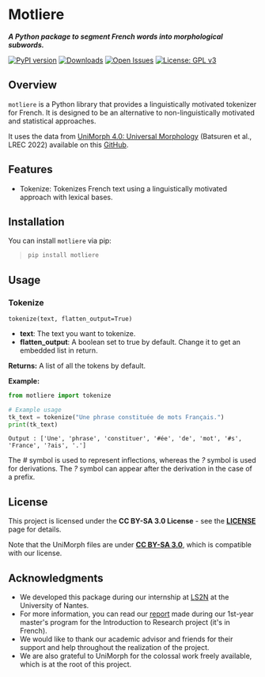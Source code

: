 # Motliere
***A Python package to segment French words into morphological subwords.***

[![PyPI version](https://badge.fury.io/py/motliere.svg)](https://badge.fury.io/py/motliere)
[![Downloads](https://static.pepy.tech/badge/motliere)](https://pepy.tech/project/motliere)
[![Open Issues](https://img.shields.io/github/issues/MorphSeg/Motliere.svg)](https://github.com/MorphSeg/Motliere/issues)
[![License: GPL v3](https://img.shields.io/badge/License-GPLv3-blue.svg)](https://www.gnu.org/licenses/gpl-3.0)

## Overview

`motliere` is a Python library that provides a linguistically motivated tokenizer for French. It is designed to be an alternative to non-linguistically motivated and statistical approaches.

It uses the data from [UniMorph 4.0: Universal Morphology](https://aclanthology.org/2022.lrec-1.89) (Batsuren et al., LREC 2022) available on this [GitHub](https://github.com/unimorph/fra).

## Features

- Tokenize: Tokenizes French text using a linguistically motivated approach with lexical bases.

## Installation

You can install `motliere` via pip:

>```bash
> pip install motliere
>```

## Usage

### Tokenize

`tokenize(text, flatten_output=True)`

- **text**: The text you want to tokenize.
- **flatten_output**: A boolean set to true by default. Change it to get an embedded list in return.

**Returns:** A list of all the tokens by default.

**Example:**

```python
from motliere import tokenize

# Example usage
tk_text = tokenize("Une phrase constituée de mots Français.")
print(tk_text)
```
`Output : ['Une', 'phrase', 'constituer', '#ée', 'de', 'mot', '#s', 'France', '?ais', '.']`

The *#* symbol is used to represent inflections, whereas the *?* symbol is used for derivations. The *?* symbol can appear after the derivation in the case of a prefix.

## License

This project is licensed under the **CC BY-SA 3.0 License** - see the **[LICENSE](https://creativecommons.org/licenses/by-sa/3.0/)** page for details.

Note that the UniMorph files are under **[CC BY-SA 3.0](https://creativecommons.org/licenses/by-sa/3.0/)**, which is compatible with our license.

## Acknowledgments
- We developed this package during our internship at [LS2N](https://www.ls2n.fr/) at the University of Nantes.
- For more information, you can read our [report](https://gitlab.com/m1atal/ter/-/blob/main/TER_2024_Rapport.pdf) made during our 1st-year master's program for the Introduction to Research project (it's in French).
- We would like to thank our academic advisor and friends for their support and help throughout the realization of the project.
- We are also grateful to UniMorph for the colossal work freely available, which is at the root of this project.
